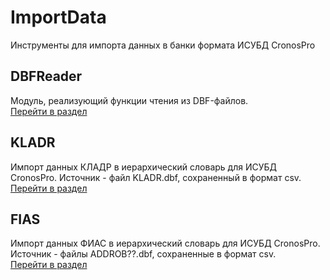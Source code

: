 # ImportData
Инструменты для импорта данных в банки формата ИСУБД CronosPro

## DBFReader
Модуль, реализующий функции чтения из DBF-файлов.  
[Перейти в раздел](DBFReader/)

## KLADR
Импорт данных КЛАДР в иерархический словарь для ИСУБД CronosPro. Источник - файл KLADR.dbf, сохраненный в формат csv.  
[Перейти в раздел](KLADR/)

## FIAS
Импорт данных ФИАС в иерархический словарь для ИСУБД CronosPro. Источник - файлы ADDROB??.dbf, сохраненные в формат csv.  
[Перейти в раздел](FIAS/)
